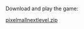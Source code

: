 Download and play the game:

[pixelmallnextlevel.zip](https://www.mediafire.com/file/rl6rvdta26vgwi1/pixelmallnextlevel.zip/file "Download the game!")
